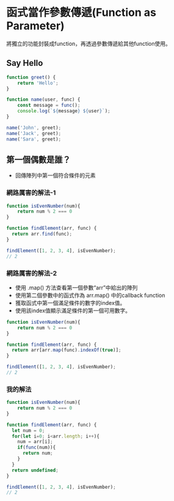 # 函式當作參數傳遞(Function as Parameter)
將獨立的功能封裝成function，再透過參數傳遞給其他function使用。
## Say Hello
```javascript
function greet() {
    return 'Hello';
}

function name(user, func) {
    const message = func();
    console.log(`${message} ${user}`);
}

name('John', greet);
name('Jack', greet);
name('Sara', greet);
```
## 第一個偶數是誰？
- 回傳陣列中第一個符合條件的元素
### 網路厲害的解法-1
```javascript
function isEvenNumber(num){
    return num % 2 === 0
}

function findElement(arr, func) {
  return arr.find(func);
}

findElement([1, 2, 3, 4], isEvenNumber);
// 2
```
### 網路厲害的解法-2
- 使用 .map() 方法查看第一個參數“arr”中給出的陣列
- 使用第二個參數中的函式作為 arr.map() 中的callback function
- 獲取函式中第一個滿足條件的數字的index值。
- 使用該index值顯示滿足條件的第一個可用數字。
```javascript
function isEvenNumber(num){
    return num % 2 === 0
}

function findElement(arr, func) {
  return arr[arr.map(func).indexOf(true)];
}

findElement([1, 2, 3, 4], isEvenNumber);
// 2
```
### 我的解法
```javascript
function isEvenNumber(num){
    return num % 2 === 0
}

function findElement(arr, func) {
  let num = 0;
  for(let i=0; i<arr.length; i++){
    num = arr[i];
    if(func(num)){
      return num;
    }
  }
  return undefined;
}

findElement([1, 2, 3, 4], isEvenNumber);
// 2
```